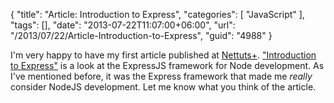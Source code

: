 {
	"title": "Article: Introduction to Express",
	"categories": [
		"JavaScript"
	],
	"tags": [],
	"date": "2013-07-22T11:07:00+06:00",
	"url": "/2013/07/22/Article-Introduction-to-Express",
	"guid": "4988"
}

I'm very happy to have my first article published at <a href="http://net.tutsplus.com/">Nettuts+</a>. <a href="http://net.tutsplus.com/tutorials/javascript-ajax/introduction-to-express/">"Introduction to Express"</a> is a look at the ExpressJS framework for Node development. As I've mentioned before, it was the Express framework that made me <i>really</i> consider NodeJS development. Let me know what you think of the article.